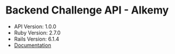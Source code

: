 # Backend Challenge API - Alkemy
* API Version: 1.0.0
* Ruby Version: 2.7.0
* Rails Version: 6.1.4
* [Documentation](https://documenter.getpostman.com/view/13130072/Tzm9iZqh)
